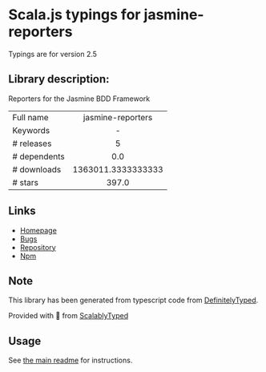 
# Scala.js typings for jasmine-reporters

Typings are for version 2.5

## Library description:
Reporters for the Jasmine BDD Framework

|                    |                 |
| ------------------ | :-------------: |
| Full name          | jasmine-reporters |
| Keywords           | - |
| # releases         | 5 |
| # dependents       | 0.0 |
| # downloads        | 1363011.3333333333 |
| # stars            | 397.0 |

## Links
- [Homepage](https://github.com/larrymyers/jasmine-reporters)
- [Bugs](https://github.com/larrymyers/jasmine-reporters/issues)
- [Repository](https://github.com/larrymyers/jasmine-reporters)
- [Npm](https://www.npmjs.com/package/jasmine-reporters)
    


## Note
This library has been generated from typescript code from [DefinitelyTyped](https://definitelytyped.org).

Provided with :purple_heart: from [ScalablyTyped](https://github.com/oyvindberg/ScalablyTyped)

## Usage
See [the main readme](../../readme.md) for instructions.


